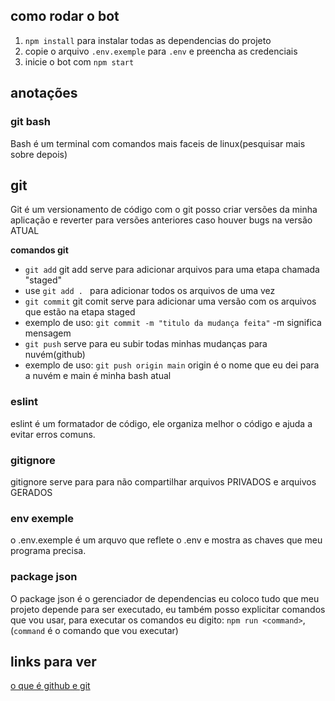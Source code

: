 ## como rodar o bot 
1. `npm install` para instalar todas as dependencias do projeto
2.  copie o arquivo `.env.exemple` para `.env` e preencha as credenciais
3. inicie o bot com `npm start`


## anotações
### git bash
Bash é um terminal com comandos mais faceis de linux(pesquisar mais sobre depois) 
## git
Git é um versionamento de código com o  git posso criar versões da minha aplicação e reverter para versões anteriores caso houver bugs na versão ATUAL

**comandos git**
- `git add` git add serve para adicionar arquivos para uma etapa chamada "staged"
 - use `git add . ` para adicionar todos os arquivos de uma vez
- `git commit` git comit serve para adicionar uma versão com os arquivos que estão na etapa staged
 - exemplo de uso: `git commit -m "titulo da mudança feita"` -m significa mensagem
- `git push` serve para eu subir todas minhas mudanças para nuvém(github) 
 - exemplo de uso: `git push origin main` origin é o nome que eu dei para a nuvém e main é minha bash atual 
### eslint 

eslint é um formatador de código, ele organiza melhor o código e ajuda a evitar erros comuns.

### gitignore
gitignore serve para para não compartilhar arquivos PRIVADOS e arquivos GERADOS

### env exemple
o .env.exemple é um arquvo que reflete o .env e mostra as chaves que meu programa precisa.

### package json
O package json é o gerenciador de dependencias eu coloco tudo que meu projeto depende para ser executado, eu também posso explicitar comandos que vou usar, para executar os comandos eu digito: `npm run <command>`, (`command` é o comando que vou executar)

## links para ver 
[o que é github e git](https://www.youtube.com/watch?v=DqTITcMq68k)
